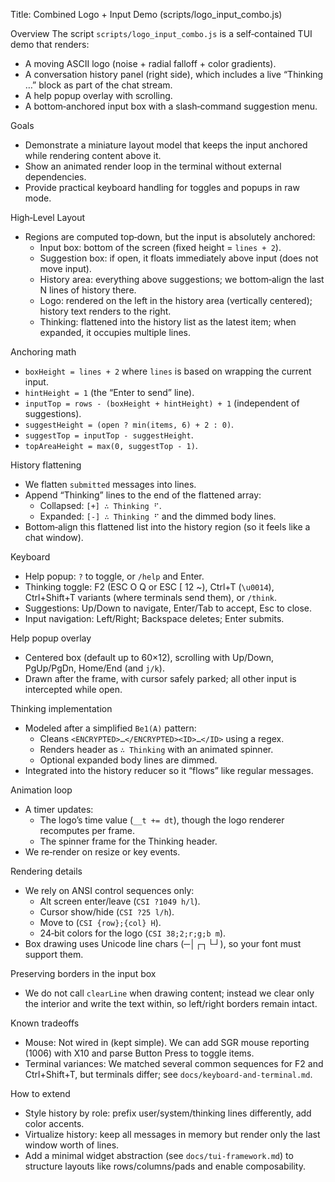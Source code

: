 Title: Combined Logo + Input Demo (scripts/logo_input_combo.js)

Overview
The script `scripts/logo_input_combo.js` is a self‑contained TUI demo that renders:
- A moving ASCII logo (noise + radial falloff + color gradients).
- A conversation history panel (right side), which includes a live “Thinking …” block as part of the chat stream.
- A help popup overlay with scrolling.
- A bottom‑anchored input box with a slash‑command suggestion menu.

Goals
- Demonstrate a miniature layout model that keeps the input anchored while rendering content above it.
- Show an animated render loop in the terminal without external dependencies.
- Provide practical keyboard handling for toggles and popups in raw mode.

High‑Level Layout
- Regions are computed top‑down, but the input is absolutely anchored:
  - Input box: bottom of the screen (fixed height = `lines + 2`).
  - Suggestion box: if open, it floats immediately above input (does not move input).
  - History area: everything above suggestions; we bottom‑align the last N lines of history there.
  - Logo: rendered on the left in the history area (vertically centered); history text renders to the right.
  - Thinking: flattened into the history list as the latest item; when expanded, it occupies multiple lines.

Anchoring math
- `boxHeight = lines + 2` where `lines` is based on wrapping the current input.
- `hintHeight = 1` (the “Enter to send” line).
- `inputTop = rows - (boxHeight + hintHeight) + 1` (independent of suggestions).
- `suggestHeight = (open ? min(items, 6) + 2 : 0)`.
- `suggestTop = inputTop - suggestHeight`.
- `topAreaHeight = max(0, suggestTop - 1)`.

History flattening
- We flatten `submitted` messages into lines.
- Append “Thinking” lines to the end of the flattened array:
  - Collapsed: `[+] ∴ Thinking ⠋`.
  - Expanded: `[-] ∴ Thinking ⠋` and the dimmed body lines.
- Bottom‑align this flattened list into the history region (so it feels like a chat window).

Keyboard
- Help popup: `?` to toggle, or `/help` and Enter.
- Thinking toggle: F2 (ESC O Q or ESC [ 12 ~), Ctrl+T (`\u0014`), Ctrl+Shift+T variants (where terminals send them), or `/think`.
- Suggestions: Up/Down to navigate, Enter/Tab to accept, Esc to close.
- Input navigation: Left/Right; Backspace deletes; Enter submits.

Help popup overlay
- Centered box (default up to 60×12), scrolling with Up/Down, PgUp/PgDn, Home/End (and `j/k`).
- Drawn after the frame, with cursor safely parked; all other input is intercepted while open.

Thinking implementation
- Modeled after a simplified `Be1(A)` pattern:
  - Cleans `<ENCRYPTED>…</ENCRYPTED><ID>…</ID>` using a regex.
  - Renders header as `∴ Thinking` with an animated spinner.
  - Optional expanded body lines are dimmed.
- Integrated into the history reducer so it “flows” like regular messages.

Animation loop
- A timer updates:
  - The logo’s time value (`__t += dt`), though the logo renderer recomputes per frame.
  - The spinner frame for the Thinking header.
- We re‑render on resize or key events.

Rendering details
- We rely on ANSI control sequences only:
  - Alt screen enter/leave (`CSI ?1049 h/l`).
  - Cursor show/hide (`CSI ?25 l/h`).
  - Move to (`CSI {row};{col} H`).
  - 24‑bit colors for the logo (`CSI 38;2;r;g;b m`).
- Box drawing uses Unicode line chars (─│┌┐└┘), so your font must support them.

Preserving borders in the input box
- We do not call `clearLine` when drawing content; instead we clear only the interior and write the text within, so left/right borders remain intact.

Known tradeoffs
- Mouse: Not wired in (kept simple). We can add SGR mouse reporting (1006) with X10 and parse Button Press to toggle items.
- Terminal variances: We matched several common sequences for F2 and Ctrl+Shift+T, but terminals differ; see `docs/keyboard-and-terminal.md`.

How to extend
- Style history by role: prefix user/system/thinking lines differently, add color accents.
- Virtualize history: keep all messages in memory but render only the last window worth of lines.
- Add a minimal widget abstraction (see `docs/tui-framework.md`) to structure layouts like rows/columns/pads and enable composability.

